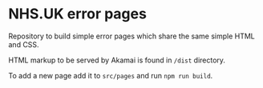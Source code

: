 # NHS.UK error pages

Repository to build simple error pages which share the same simple HTML and CSS.

HTML markup to be served by Akamai is found in `/dist` directory.

To add a new page add it to `src/pages` and run `npm run build`.